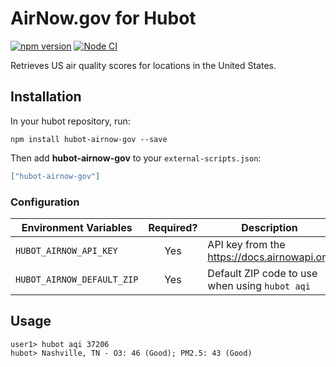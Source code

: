 # AirNow.gov for Hubot

[![npm version](https://badge.fury.io/js/hubot-airnow-gov.svg)](http://badge.fury.io/js/hubot-airnow-gov) [![Node CI](https://github.com/stephenyeargin/hubot-airnow-gov/actions/workflows/nodejs.yml/badge.svg)](https://github.com/stephenyeargin/hubot-airnow-gov/actions/workflows/nodejs.yml)

Retrieves US air quality scores for locations in the United States.

## Installation

In your hubot repository, run:

`npm install hubot-airnow-gov --save`

Then add **hubot-airnow-gov** to your `external-scripts.json`:

```json
["hubot-airnow-gov"]
```

### Configuration

| Environment Variables      | Required? | Description                                    |
| -------------------------- | :-------: | ---------------------------------------------- |
| `HUBOT_AIRNOW_API_KEY`     | Yes       | API key from the https://docs.airnowapi.org    |
| `HUBOT_AIRNOW_DEFAULT_ZIP` | Yes       | Default ZIP code to use when using `hubot aqi` |

## Usage

```
user1> hubot aqi 37206
hubot> Nashville, TN - O3: 46 (Good); PM2.5: 43 (Good)
```
